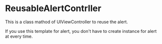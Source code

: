# ReusableAlertContrller

This is a class mathod of UIViewController to reuse the alert.

If you use this template for alert, you don't have to create instance for alert  at every time.
